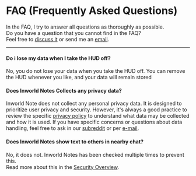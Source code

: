 # FAQ (Frequently Asked Questions)

In the FAQ, I try to answer all questions as thoroughly as possible.  
Do you have a question that you cannot find in the FAQ?  
Feel free to <a href="https://www.reddit.com/r/aldonwiki/comments/1o5e7bt/inworld_notes_a_note_taking_app_for_second_life" target="_blank">discuss it</a> or send me an [email](mailto:johntmnlatwork@proton.me).

---

#### Do i lose my data when I take the HUD off?

No, you do not lose your data when you take the HUD off. You can 
remove the HUD whenever you like, and your data will remain stored

#### Does Inworld Notes Collects any privacy data?

Inworld Note does not collect any personal privacy data. It is 
designed to prioritize user privacy and security. However, it's always a
 good practice to review the specific <a href="#inworld-notes-security-privacy">privacy policy</a> to understand what data may be collected and how it is used. If you 
have specific concerns or questions about data handling, feel free to 
ask in our <a href="https://www.reddit.com/r/aldonwiki/">subreddit</a> or per [e-mail](mailto:johntmnlatwork@proton.me).

#### Does Inworld Notes show text to others in nearby chat?

No, it does not. Inworld Notes has been checked multiple times to prevent this.  
Read more about this in the <a href="#inworld-notes-security-privacy">Security Overview</a>.